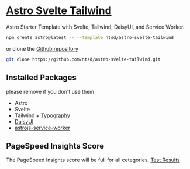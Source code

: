 # [Astro Svelte Tailwind](https://github.com/ntsd/astro-svelte-tailwind)

Astro Starter Template with Svelte, Tailwind, DaisyUI, and Service Worker.

```sh
npm create astro@latest -- --template ntsd/astro-svelte-tailwind
```

or clone the [Github repository](https://github.com/ntsd/astro-svelte-tailwind)

```sh
git clone https://github.com/ntsd/astro-svelte-tailwind.git
```

## Installed Packages

please remove if you don't use them

- Astro
- Svelte
- Tailwind + [Typography](https://github.com/tailwindlabs/tailwindcss-typography)
- [DaisyUI](https://github.com/saadeghi/daisyui)
- [astrojs-service-worker](https://github.com/tatethurston/astrojs-service-worker)

## PageSpeed Insights Score

The PageSpeed Insights score will be full for all cetegories. [Test Results](https://pagespeed.web.dev/analysis/https-ntsd-github-io-astro-svelte-tailwind/5ta4jh3z09?form_factor=mobile)
